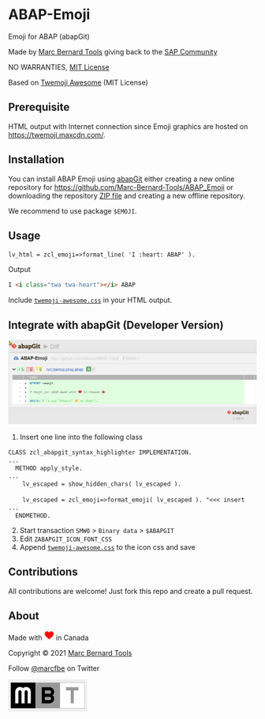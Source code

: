 # ABAP-Emoji

Emoji for ABAP (abapGit)

Made by [Marc Bernard Tools](https://marcbernardtools.com/) giving back to the [SAP Community](https://community.sap.com/)

NO WARRANTIES, [MIT License](LICENSE)

Based on [Twemoji Awesome](http://ellekasai.github.io/twemoji-awesome/) (MIT License)

## Prerequisite

HTML output with Internet connection since Emoji graphics are hosted on https://twemoji.maxcdn.com/.

## Installation

You can install ABAP Emoji using [abapGit](https://github.com/abapGit/abapGit) either creating a new online repository for https://github.com/Marc-Bernard-Tools/ABAP_Emoji or downloading the repository [ZIP file](https://github.com/Marc-Bernard-Tools/ABAP_Emoji/archive/main.zip) and creating a new offline repository.

We recommend to use package `$EMOJI`.

## Usage

```abap
lv_html = zcl_emoji=>format_line( 'I :heart: ABAP' ).
```

Output

```html
I <i class="twa twa-heart"></i> ABAP
```

Include [`twemoji-awesome.css`](https://github.com/mbtools/ABAP-Emoji/blob/main/css/twemoji-awesome.css) in your HTML output.

## Integrate with abapGit (Developer Version)

![image](img/abapGit_Emoji_Example.png)

1. Insert one line into the following class

```abap
CLASS zcl_abapgit_syntax_highlighter IMPLEMENTATION.
...
  METHOD apply_style.
...
    lv_escaped = show_hidden_chars( lv_escaped ).

    lv_escaped = zcl_emoji=>format_emoji( lv_escaped ). "<<< insert
...
  ENDMETHOD.
```

2. Start transaction `SMW0` > `Binary data` > `$ABAPGIT` 
3. Edit `ZABAPGIT_ICON_FONT_CSS`
4. Append [`twemoji-awesome.css`](https://github.com/mbtools/ABAP-Emoji/blob/main/css/twemoji-awesome.css) to the icon css and save

## Contributions

All contributions are welcome! Just fork this repo and create a pull request. 

## About

<p>Made with <img width="20" height="20" src="img/heart.webp" alt="Red Heart"> in Canada</p>
<p>Copyright © 2021 <a href="https://marcbernardtools.com/">Marc Bernard Tools</a></p>
<p>Follow <a href="https://twitter.com/marcfbe">@marcfbe</a> on Twitter</p>
<p><a href="https://marcbernardtools.com/"><img width="160" height="65" src="img/MBT_Logo_640x250_on_Gray.png" alt="MBT Logo"></a></p>

